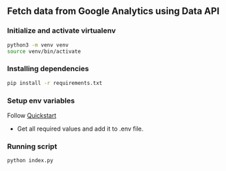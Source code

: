 ## Fetch data from Google Analytics using Data API

### Initialize and activate virtualenv
```bash
python3 -m venv venv
source venv/bin/activate
```

### Installing dependencies
```bash
pip install -r requirements.txt
```

### Setup env variables
Follow [Quickstart](https://developers.google.com/analytics/devguides/reporting/data/v1/quickstart-client-libraries#python_1)
- Get all required values and add it to .env file.

### Running script
```bash
python index.py
```